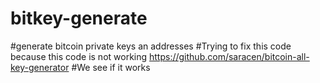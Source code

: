 # bitkey-generate
#generate bitcoin private keys an addresses
#Trying to fix this code because this code is not working https://github.com/saracen/bitcoin-all-key-generator 
#We see if it works
